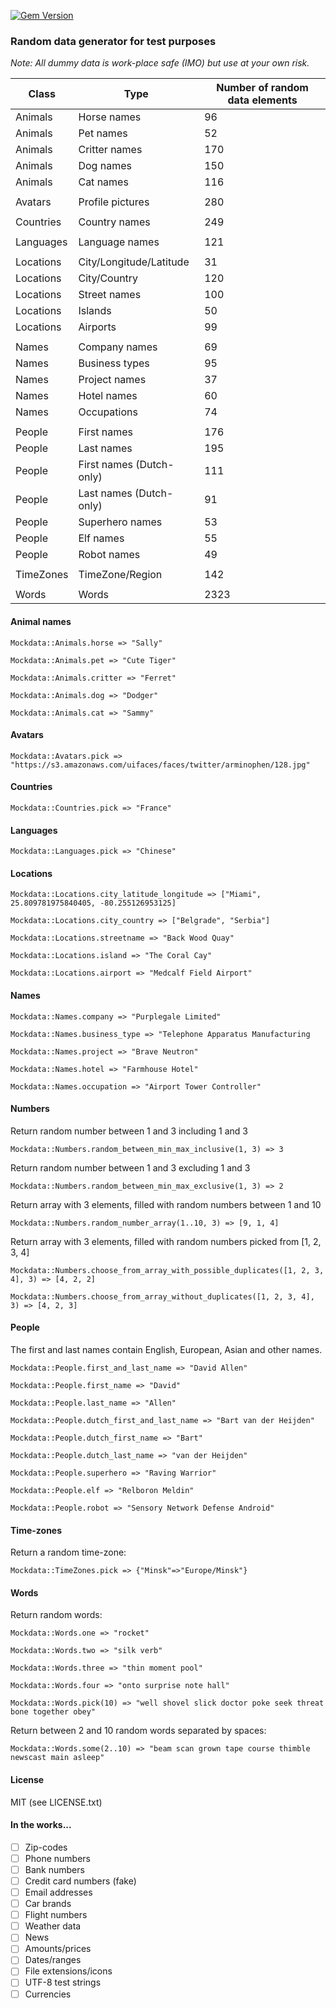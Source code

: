 [![Gem Version](https://badge.fury.io/rb/mockdata.svg)](https://badge.fury.io/rb/mockdata)

### Random data generator for test purposes

_Note: All dummy data is work-place safe (IMO) but use at your own risk._

| Class | Type | Number of random data elements |
|----------|-------|--------|
| Animals | Horse names | 96 |
| Animals | Pet names | 52 |
| Animals | Critter names | 170 |
| Animals | Dog names | 150 |
| Animals | Cat names | 116 |
| | | |
| Avatars | Profile pictures | 280 |
| | | |
| Countries | Country names | 249 |
| | | |
| Languages | Language names | 121 |
| | | |
| Locations | City/Longitude/Latitude | 31 |
| Locations | City/Country | 120 |
| Locations | Street names | 100 |
| Locations | Islands | 50 |
| Locations | Airports | 99 |
| | | |
| Names | Company names | 69 |
| Names | Business types | 95 |
| Names | Project names | 37 |
| Names | Hotel names | 60 |
| Names | Occupations | 74 |
| | | |
| People | First names | 176 |
| People | Last names | 195 |
| People | First names (Dutch-only) | 111 |
| People | Last names (Dutch-only) | 91 |
| People | Superhero names | 53 |
| People | Elf names | 55 |
| People | Robot names | 49 |
| | | |
| TimeZones | TimeZone/Region | 142 |
| | | |
| Words | Words | 2323 |

#### Animal names

`Mockdata::Animals.horse => "Sally"`

`Mockdata::Animals.pet => "Cute Tiger"`

`Mockdata::Animals.critter => "Ferret"`

`Mockdata::Animals.dog => "Dodger"`

`Mockdata::Animals.cat => "Sammy"`

#### Avatars

`Mockdata::Avatars.pick => "https://s3.amazonaws.com/uifaces/faces/twitter/arminophen/128.jpg"`

#### Countries

`Mockdata::Countries.pick => "France"`

#### Languages

`Mockdata::Languages.pick => "Chinese"`

#### Locations

`Mockdata::Locations.city_latitude_longitude => ["Miami", 25.809781975840405, -80.255126953125]`

`Mockdata::Locations.city_country => ["Belgrade", "Serbia"]`

`Mockdata::Locations.streetname => "Back Wood Quay"`

`Mockdata::Locations.island => "The Coral Cay"`

`Mockdata::Locations.airport => "Medcalf Field Airport"`

#### Names

`Mockdata::Names.company => "Purplegale Limited"`

`Mockdata::Names.business_type => "Telephone Apparatus Manufacturing`

`Mockdata::Names.project => "Brave Neutron"`

`Mockdata::Names.hotel => "Farmhouse Hotel"`

`Mockdata::Names.occupation => "Airport Tower Controller"`

#### Numbers

Return random number between 1 and 3 including 1 and 3

`Mockdata::Numbers.random_between_min_max_inclusive(1, 3) => 3`

Return random number between 1 and 3 excluding 1 and 3

`Mockdata::Numbers.random_between_min_max_exclusive(1, 3) => 2`

Return array with 3 elements, filled with random numbers between 1 and 10

`Mockdata::Numbers.random_number_array(1..10, 3) => [9, 1, 4]`

Return array with 3 elements, filled with random numbers picked from [1, 2, 3, 4]

`Mockdata::Numbers.choose_from_array_with_possible_duplicates([1, 2, 3, 4], 3) => [4, 2, 2]`

`Mockdata::Numbers.choose_from_array_without_duplicates([1, 2, 3, 4], 3) => [4, 2, 3]`

#### People

The first and last names contain English, European, Asian and other names.

`Mockdata::People.first_and_last_name => "David Allen"`

`Mockdata::People.first_name => "David"`

`Mockdata::People.last_name => "Allen"`

`Mockdata::People.dutch_first_and_last_name => "Bart van der Heijden"`

`Mockdata::People.dutch_first_name => "Bart"`

`Mockdata::People.dutch_last_name => "van der Heijden"`

`Mockdata::People.superhero => "Raving Warrior"`

`Mockdata::People.elf => "Relboron Meldin"`

`Mockdata::People.robot => "Sensory Network Defense Android"`

#### Time-zones

Return a random time-zone:

`Mockdata::TimeZones.pick => {"Minsk"=>"Europe/Minsk"}`

#### Words

Return random words:

`Mockdata::Words.one => "rocket"`

`Mockdata::Words.two => "silk verb"`

`Mockdata::Words.three => "thin moment pool"`

`Mockdata::Words.four => "onto surprise note hall"`

`Mockdata::Words.pick(10) => "well shovel slick doctor poke seek threat bone together obey"`

Return between 2 and 10 random words separated by spaces:

`Mockdata::Words.some(2..10) => "beam scan grown tape course thimble newscast main asleep"`

#### License

MIT (see LICENSE.txt)

#### In the works...

- [ ] Zip-codes
- [ ] Phone numbers
- [ ] Bank numbers
- [ ] Credit card numbers (fake)
- [ ] Email addresses
- [ ] Car brands
- [ ] Flight numbers
- [ ] Weather data
- [ ] News
- [ ] Amounts/prices
- [ ] Dates/ranges
- [ ] File extensions/icons
- [ ] UTF-8 test strings
- [ ] Currencies
